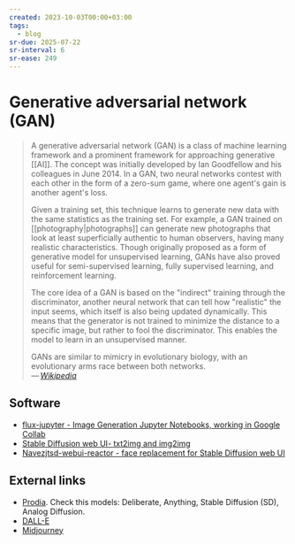 ```yaml
---
created: 2023-10-03T00:00+03:00
tags:
  - blog
sr-due: 2025-07-22
sr-interval: 6
sr-ease: 249
---
```


# Generative adversarial network (GAN)

> A generative adversarial network (GAN) is a class of machine learning framework and a prominent framework for approaching generative [[AI]]. The concept was initially developed by Ian Goodfellow and his colleagues in June 2014. In a GAN, two neural networks contest with each other in the form of a zero-sum game, where one agent's gain is another agent's loss.
>
> Given a training set, this technique learns to generate new data with the same statistics as the training set. For example, a GAN trained on [[photography|photographs]] can generate new photographs that look at least superficially authentic to human observers, having many realistic characteristics. Though originally proposed as a form of generative model for unsupervised learning, GANs have also proved useful for semi-supervised learning, fully supervised learning, and reinforcement learning.
>
> The core idea of a GAN is based on the "indirect" training through the discriminator, another neural network that can tell how "realistic" the input seems, which itself is also being updated dynamically. This means that the generator is not trained to minimize the distance to a specific image, but rather to fool the discriminator. This enables the model to learn in an unsupervised manner.
>
> GANs are similar to mimicry in evolutionary biology, with an evolutionary arms race between both networks.\
> — <cite>[Wikipedia](https://en.wikipedia.org/wiki/Generative_adversarial_network)</cite>

## Software

- [flux-jupyter - Image Generation Jupyter Notebooks, working in Google Collab](https://github.com/camenduru/flux-jupyter)
- [Stable Diffusion web UI- txt2img and img2img](https://github.com/AUTOMATIC1111/stable-diffusion-webui/)
- [Navezjtsd-webui-reactor - face replacement for Stable Diffusion web UI](https://github.com/Navezjt/sd-webui-reactor)

## External links

- [Prodia](https://app.prodia.com/). Check this models: Deliberate, Anything, Stable Diffusion (SD), Analog Diffusion.
- [DALL-E](https://labs.openai.com/)
- [Midjourney](https://www.midjourney.com/home/)
